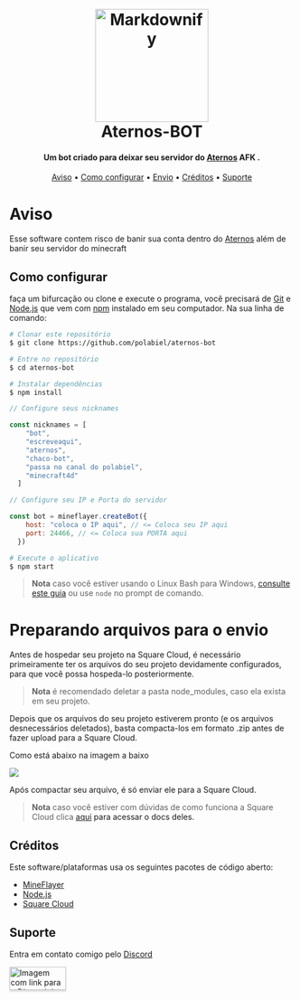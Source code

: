 
<h1 align="center">
  <br>
  <a href="http://www.aternos.org"><img src="https://aternos.gmbh/img/logo-blue.png" alt="Markdownify" width="200"></a>
  <br>
  Aternos-BOT
  <br>
</h1>

<h4 align="center">Um bot criado para deixar seu servidor do <a href="http://aternos.org" target="_blank">Aternos</a> AFK .</h4>

<p align="center">
  <a href="#aviso">Aviso</a> •
  <a href="#como-configurar">Como configurar</a> •
  <a href="#preparando-arquivos-para-o-envio">Envio</a> •
  <a href="#créditos">Créditos</a> •
  <a href="#suporte">Suporte</a>
</p>

# Aviso

Esse software contem risco de banir sua conta dentro do <a href="http://aternos.org" target="_blank">Aternos</a> além de banir seu servidor do minecraft

## Como configurar

faça um bifurcação ou clone e execute o programa, você precisará de [Git](https://git-scm.com) e [Node.js](https://nodejs.org/en/download/) que vem com [npm](http://npmjs.com) instalado em seu computador. Na sua linha de comando:

```bash
# Clonar este repositório
$ git clone https://github.com/polabiel/aternos-bot

# Entre no repositório
$ cd aternos-bot

# Instalar dependências
$ npm install

```

```Javascript
// Configure seus nicknames

const nicknames = [
    "bot",
    "escreveaqui",
    "aternos",
    "chaco-bot",
    "passa no canal do polabiel",
    "minecraft4d"
  ]

// Configure seu IP e Porta do servidor

const bot = mineflayer.createBot({
    host: "coloca o IP aqui", // <= Coloca seu IP aqui
    port: 24466, // <= Coloca sua PORTA aqui
  })
```
```bash
# Execute o aplicativo
$ npm start
```


> **Nota**
> caso você estiver usando o Linux Bash para Windows, [consulte este guia](https://www.howtogeek.com/261575/how-to-run-graphical-linux-desktop-applications-from-windows-10s-bash-shell/) ou use `node` no prompt de comando.

# Preparando arquivos para o envio

Antes de hospedar seu projeto na Square Cloud, é necessário primeiramente ter os arquivos do seu projeto devidamente configurados, para que você possa hospeda-lo posteriormente.

> **Nota**
> é recomendado deletar a pasta node_modules, caso ela exista em seu projeto.

Depois que os arquivos do seu projeto estiverem pronto (e os arquivos desnecessários deletados), basta compacta-los em formato .zip antes de fazer upload para a Square Cloud.

Como está abaixo na imagem a baixo

<img src="https://3099339305-files.gitbook.io/~/files/v0/b/gitbook-x-prod.appspot.com/o/spaces%2FVhTs3qFK7WhIgH9qOWXk%2Fuploads%2Fgit-blob-db6b838defb9c9bbaa7496295de4131c2eac6676%2Fjavascript-zip.png?alt=media">

Após compactar seu arquivo, é só enviar ele para a Square Cloud.

> **Nota**
> caso você estiver com dúvidas de como funciona a Square Cloud clica <a href="https://docs.squarecloud.app/" target="_blank">aqui<a> para acessar o docs deles.

## Créditos

Este software/plataformas usa os seguintes pacotes de código aberto:

- [MineFlayer](https://github.com/PrismarineJS/mineflayer)
- [Node.js](https://nodejs.org/)
- [Square Cloud](squarecloud.app)

## Suporte

<p>Entra em contato comigo pelo <a href="https://www.discord.gg/BgQrmc6TnC" target="_blank">Discord</a></p>
<a href="https://www.discord.gg/BgQrmc6TnC" target="_blank"><img src="https://encrypted-tbn0.gstatic.com/images?q=tbn:ANd9GcRgEEDZxmHJc6hbR3E0xg3TqW7abE3zLaXhCA&usqp=CAU" alt="Imagem com link para o Discord do meu servidor" style="height: 41px !important;width: 100px !important;box-shadow: 0px 3px 2px 0px rgba(190, 190, 190, 0.5) !important;-webkit-box-shadow: 0px 3px 2px 0px rgba(190, 190, 190, 0.5) !important;" ></a>
